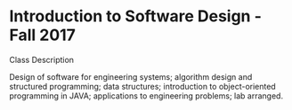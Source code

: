 # Introduction to Software Design - Fall 2017

Class Description

Design of software for engineering systems; algorithm design and structured programming; data structures; introduction to object-oriented programming in JAVA; applications to engineering problems; lab arranged.
